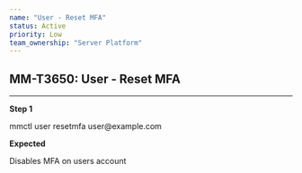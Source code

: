 ```yaml
---
name: "User - Reset MFA"
status: Active
priority: Low
team_ownership: "Server Platform"
---
```


## MM-T3650: User - Reset MFA

---

**Step 1**

mmctl user resetmfa user\@example.com

**Expected**

Disables MFA on users account
